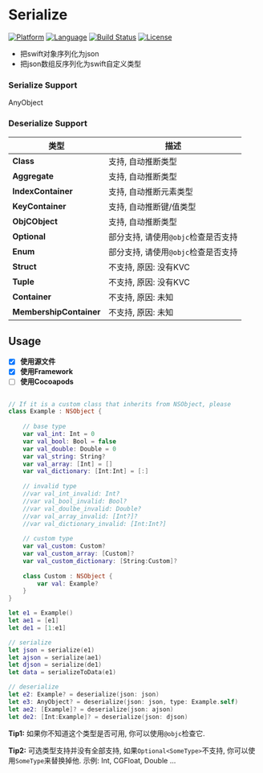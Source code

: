 # Serialize 
[![Platform](http://img.shields.io/badge/platform-ios-blue.svg?style=flat
)](https://developer.apple.com/iphone/index.action)
[![Language](http://img.shields.io/badge/language-swift-brightgreen.svg?style=flat
)](https://developer.apple.com/swift)
[![Build Status](https://travis-ci.org/sagesse-cn/swift-serialize.svg?branch=master)](https://travis-ci.org/sagesse-cn/swift-serialize)
[![License](http://img.shields.io/badge/license-MIT-lightgrey.svg?style=flat
)](http://mit-license.org)

* 把swift对象序列化为json
* 把json数组反序列化为swift自定义类型

### Serialize Support
AnyObject

### Deserialize Support
类型 					| 描述
----------------------- | -----------------------------------------------
**Class**				| 支持, 自动推断类型
**Aggregate**			| 支持, 自动推断类型
**IndexContainer**		| 支持, 自动推断元素类型
**KeyContainer**		| 支持, 自动推断键/值类型
**ObjCObject**			| 支持, 自动推断类型
**Optional**			| 部分支持, 请使用`@objc`检查是否支持
**Enum**				| 部分支持, 请使用`@objc`检查是否支持
**Struct**				| 不支持, 原因: 没有KVC
**Tuple**				| 不支持, 原因: 没有KVC
**Container**			| 不支持, 原因: 未知
**MembershipContainer**	| 不支持, 原因: 未知

## Usage

* [X] **使用源文件**
* [X] **使用Framework**
* [ ] **使用Cocoapods**

```swift

// If it is a custom class that inherits from NSObject, please
class Example : NSObject {
    
    // base type
    var val_int: Int = 0
    var val_bool: Bool = false
    var val_double: Double = 0
    var val_string: String?
    var val_array: [Int] = []
    var val_dictionary: [Int:Int] = [:]
    
    // invalid type
    //var val_int_invalid: Int?
    //var val_bool_invalid: Bool?
    //var val_doulbe_invalid: Double?
    //var val_array_invalid: [Int?]?
    //var val_dictionary_invalid: [Int:Int?]
    
    // custom type
    var val_custom: Custom?
    var val_custom_array: [Custom]?
    var val_custom_dictionary: [String:Custom]?
    
    class Custom : NSObject {
        var val: Example?
    }
}

let e1 = Example()
let ae1 = [e1]
let de1 = [1:e1]

// serialize
let json = serialize(e1)
let ajson = serialize(ae1)
let djson = serialize(de1)
let data = serializeToData(e1)

// deserialize
let e2: Example? = deserialize(json: json)
let e3: AnyObject? = deserialize(json: json, type: Example.self)
let ae2: [Example]? = deserialize(json: ajson)
let de2: [Int:Example]? = deserialize(json: djson)

```

**Tip1:** 如果你不知道这个类型是否可用, 你可以使用`@objc`检查它. 

**Tip2:** 可选类型支持并没有全部支持, 如果`Optional<SomeType>`不支持, 你可以使用`SomeType`来替换掉他. 示例: Int, CGFloat, Double ...
